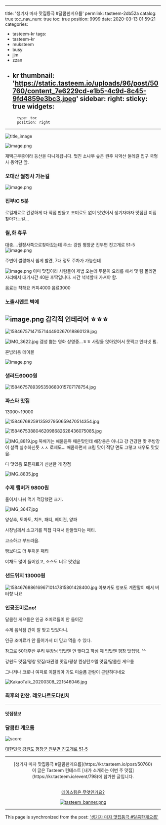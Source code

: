 
---
title: '생기자 마자 맛집등극 #달콤한게으름'
permlink: tasteem-2db52a
catalog: true
toc_nav_num: true
toc: true
position: 9999
date: 2020-03-13 01:59:21
categories:
- tasteem-kr
tags:
- tasteem-kr
- muksteem
- busy
- jjm
- zzan
- kr
thumbnail: 'https://static.tasteem.io/uploads/96/post/50760/content_7e6229cd-e1b5-4c9d-8c45-9fd4859e3bc3.jpeg'
sidebar:
    right:
        sticky: true
widgets:
    -
        type: toc
        position: right
---


![title_image](https://static.tasteem.io/uploads/96/post/50760/content_7e6229cd-e1b5-4c9d-8c45-9fd4859e3bc3.jpeg)
<br/>

![image.png](https://cdn.steemitimages.com/DQmTcWdsz95XYDZY48UAErfBZEJBM3NNfcGV9YnMGnm7TTp/image.png)

재택근무중이라 등산을 다니게됩니다. 
멋진 소나무 숲은 원주 치악산 둘레길 입구
국형사 동악단 앞.

### 오대산 월정사 가는길
![image.png](https://cdn.steemitimages.com/DQmVrNK5i6vEzSaoKj7gAm4HchHpwgQH2eGzj5viCfZPAPC/image.png)

### 진부IC 5분
로컬재료로 건강하게 다 직접 만들고 
조미료도 없이 맛있어서
생기자마자 맛집된 이집 찾아가는길...

### 월,화  휴무
대충....월정사쪽으로찾아갔는데
주소: 강원 평창군 진부면 진고개로 51-5
![image.png](https://cdn.steemitimages.com/DQmQTL8uTLY88hoHW7XXTF2GMSH3rq1ijV31GYh5Fi6jWsB/image.png)

주변이 썰렁해서 쉽게 발견,
7대 정도 주차가 가능한데

![image.png](https://cdn.steemitimages.com/DQmZKNKNMymCv9Qr58GxJT3nzxFnTDtRQjURyvQpZaY1upw/image.png)
이미 맛집이라 사람들이 제법 오는데
두분이 요리를 해서 몇 팀 몰리면 
자리에서 대기시간 40분 후딱입니다. 
시간 넉넉할때 가셔야 함.

음료는 착해요
커피4000 음료3000


 ### 노출시멘트 벽에 

![image.png](https://cdn.steemitimages.com/DQmXywiHt9E7EQ8pTsmxyyNUxecHuUVNLMC8pjBK6U2TYfv/image.png)
감각적 인테리어 ㅎㅎㅎ
---

![15846757147157144490267018860129.jpg](https://cdn.steemitimages.com/DQmW4j8ikiq7t865ZqcmGCuRykWuEW3ZLmdFSysyzWSUAy6/15846757147157144490267018860129.jpg)

![IMG_3622.jpg](https://cdn.steemitimages.com/DQmdLWensc1Ji9UxaD5GjbiJzfiGpseQrLNUKSvgPTJsW6s/IMG_3622.jpg)
갬성 뿜는 영화 상영중...ㅎㅎ
사람들 앉아있어서 못찍고 인터넷 펌. 

혼밥러용 테이블

![image.png](https://cdn.steemitimages.com/DQmZZcYTbRZrARno6ohbzbSDE82QbNaTtDWSPp1QxnJGMBQ/image.png)
### 샐러드6000원


![1584675789395350680015707178754.jpg](https://cdn.steemitimages.com/DQmYwyjUJ63w2p9ahzVj9TLZkML6BWjkjYpQ887dNnjo27G/1584675789395350680015707178754.jpg)

### 파스타 맛집
13000~19000

![15846768259135927950659470514354.jpg](https://cdn.steemitimages.com/DQmNLgeuopyWHpXzafph74L6b5tGazTyVAVZr9vVaL3JLuC/15846768259135927950659470514354.jpg)

![15846753880462098682628436075085.jpg](https://cdn.steemitimages.com/DQmXuH4ynXpvt2c8zdgX76pVQN2Vm2ng9ZiQzyEiFLNv7jm/15846753880462098682628436075085.jpg)


![IMG_8819.jpg](https://cdn.steemitimages.com/DQmUdE4eMdWvvSjk3hKBbAAnrou8niivnsKn6ypPcyy77HJ/IMG_8819.jpg)
뚝배기는 해물듬쁙 매운맛인데
해장용은 아니고  걍  건강한  맛
주방장이  살짝 실수하신듯 ㅅㅅ
로제도...
매콤하면서 크림 맛이 적당
면도 그렇고 새우도 맛있음.

다 맛있음  모든재료가  신선한 게 장점

![IMG_8835.jpg](https://cdn.steemitimages.com/DQmWXtzmiSBN7L3NsXhX3GRvQN9J8NF83g2MkytutDdKG2o/IMG_8835.jpg)


### 수제 햄버거 9800원
둘이서 나눠 먹기 적당했던 크기.


![IMG_3647.jpg](https://cdn.steemitimages.com/DQmatpEa5bfqwty1ZaP11152G2yHv6Y9qGzUUte5wPNH1aa/IMG_3647.jpg)

 
양상추, 토마토, 치즈, 패티, 베이컨, 양파


사장님께서 소고기를 직접 다져서 만들었다는 패티.

고소하고 부드러움.

빵보다도 더 두꺼운 패티

야채도 많이 들어있고, 소스도 너무 맛있음

### 샌드위치  13000원
![15846768861696710147815801428400.jpg](https://cdn.steemitimages.com/DQmUchGVG3bz47NkpEQ3CM5mxLKTpytte3cFgpCCcvAgR2k/15846768861696710147815801428400.jpg)
아보카도 청포도 계란말이 에서 버터향 나요
### 인공조미료no! 

달콤한 게으름은 인공 조미료들이 안 들어간

수제 음식점
 간이 잘 맞고 맛있다니.

인공 조미료가 안 들어가서 더 믿고 먹을 수 있다.

참고로 50대후반 우리 부장님 입맛엔 안 맞다고 하심
제 입맛엔  평창 맛집임. ^^

강원도 맛집/평창 맛집/대관령 맛집/평창 켄싱턴호텔 맛집/달콤한 게으름

그나저나 코로나 여파로 
이탈리아 가도
미술픔 관람이 곤란하다네요


![KakaoTalk_20200308_221546046.jpg](https://cdn.steemitimages.com/DQmXr7Y3hLuJdWMKRePgm5DZKVzaqQCjSGnRZ5kSuWjM8Eu/KakaoTalk_20200308_221546046.jpg)

### 최후의 만찬. 레오나르도다빈치


---------------------
#### 맛집정보
### 달콤한 게으름
![score](https://static.tasteem.io/images/steem/3Crowns.png)

[대한민국 강원도 평창군 진부면 진고개로 51-5](https://kr.tasteem.io/post/50760#map)

-----------------------------------------
<center>[생기자 마자 맛집등극 #달콤한게으름](https://kr.tasteem.io/post/50760)
<br/>이 글은 Tasteem 컨테스트
 [내가 소개하는  이번 주 맛집](https://kr.tasteem.io/event/798)에 참가한 글입니다.

<br/>[테이스팀은 무엇인가요?](https://kr.tasteem.io/about)

[![tasteem_banner.png](https://static.tasteem.io/images/tasteem_banner_v3.png)](https://kr.tasteem.io)</center>

- - -

This page is synchronized from the post: ['생기자 마자 맛집등극 #달콤한게으름'](https://steemit.com/@raah/tasteem-2db52a)
